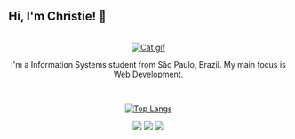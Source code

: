 ## Hi, I'm Christie! :rainbow:

<br>

<div align="center">
  <a href="https://www.deviantart.com/cazbean/art/Moon-Kitty-698801468" target="_blank"><img alt ="Cat gif" src="https://images-wixmp-ed30a86b8c4ca887773594c2.wixmp.com/f/8a59516c-b126-4fc0-b542-2356cca54ec0/dbk1qnw-0c7f61fc-f464-4c72-96d6-ce3f8f73fd70.gif?token=eyJ0eXAiOiJKV1QiLCJhbGciOiJIUzI1NiJ9.eyJzdWIiOiJ1cm46YXBwOjdlMGQxODg5ODIyNjQzNzNhNWYwZDQxNWVhMGQyNmUwIiwiaXNzIjoidXJuOmFwcDo3ZTBkMTg4OTgyMjY0MzczYTVmMGQ0MTVlYTBkMjZlMCIsIm9iaiI6W1t7InBhdGgiOiJcL2ZcLzhhNTk1MTZjLWIxMjYtNGZjMC1iNTQyLTIzNTZjY2E1NGVjMFwvZGJrMXFudy0wYzdmNjFmYy1mNDY0LTRjNzItOTZkNi1jZTNmOGY3M2ZkNzAuZ2lmIn1dXSwiYXVkIjpbInVybjpzZXJ2aWNlOmZpbGUuZG93bmxvYWQiXX0.1BFg2gQCeK13nvrJctyEPn9GF90r0nnzwO4hVdsCgB0" target="_blank"></a>
  <p align="center">I'm a Information Systems student from São Paulo, Brazil. My main focus is Web Development.</p>
  <br>
  
  [![Top Langs](https://github-readme-stats.vercel.app/api/top-langs/?username=anuraghazra&layout=compact&theme=dracula)](https://github.com/anuraghazra/github-readme-stats)
  
  <a href = "mailto:christiehespanha@gmail.com"><img src="https://img.shields.io/badge/Gmail-D14836?style=for-the-badge&logo=gmail&logoColor=white" target="_blank"></a>
  <a href="https://www.linkedin.com/in/cristyane-tamioso/" target="_blank"><img src="https://img.shields.io/badge/LinkedIn-0077B5?style=for-the-badge&logo=linkedin&logoColor=white" target="_blank"></a>
  <a href="https://instagram.com/htchristie" target="_blank"><img src="https://img.shields.io/badge/Instagram-E4405F?style=for-the-badge&logo=instagram&logoColor=white" target="_blank"></a>
</div>
  
